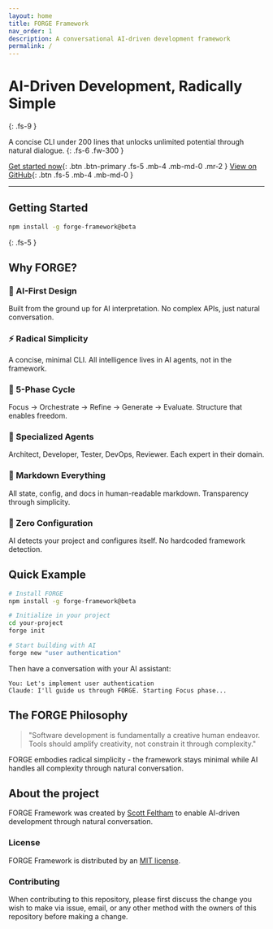 ```yaml
---
layout: home
title: FORGE Framework
nav_order: 1
description: A conversational AI-driven development framework
permalink: /
---
```


# AI-Driven Development, Radically Simple
{: .fs-9 }

A concise CLI under 200 lines that unlocks unlimited potential through natural dialogue.
{: .fs-6 .fw-300 }

[Get started now](#getting-started){: .btn .btn-primary .fs-5 .mb-4 .mb-md-0 .mr-2 }
[View on GitHub](https://github.com/scottfeltham/forge-framework){: .btn .fs-5 .mb-4 .mb-md-0 }

---

## Getting Started

```bash
npm install -g forge-framework@beta
```
{: .fs-5 }

## Why FORGE?

### 🧠 AI-First Design
Built from the ground up for AI interpretation. No complex APIs, just natural conversation.

### ⚡ Radical Simplicity  
A concise, minimal CLI. All intelligence lives in AI agents, not in the framework.

### 🔄 5-Phase Cycle
Focus → Orchestrate → Refine → Generate → Evaluate. Structure that enables freedom.

### 🤖 Specialized Agents
Architect, Developer, Tester, DevOps, Reviewer. Each expert in their domain.

### 📝 Markdown Everything
All state, config, and docs in human-readable markdown. Transparency through simplicity.

### 🚀 Zero Configuration
AI detects your project and configures itself. No hardcoded framework detection.

## Quick Example

```bash
# Install FORGE
npm install -g forge-framework@beta

# Initialize in your project
cd your-project
forge init

# Start building with AI
forge new "user authentication"
```

Then have a conversation with your AI assistant:

```
You: Let's implement user authentication
Claude: I'll guide us through FORGE. Starting Focus phase...
```

## The FORGE Philosophy

> "Software development is fundamentally a creative human endeavor. 
> Tools should amplify creativity, not constrain it through complexity."

FORGE embodies radical simplicity - the framework stays minimal while AI handles all complexity through natural conversation.

## About the project

FORGE Framework was created by [Scott Feltham](https://github.com/scottfeltham) to enable AI-driven development through natural conversation.

### License

FORGE Framework is distributed by an [MIT license](https://github.com/scottfeltham/forge-framework/blob/main/LICENSE).

### Contributing

When contributing to this repository, please first discuss the change you wish to make via issue, email, or any other method with the owners of this repository before making a change.
